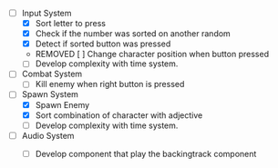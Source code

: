 - [ ] Input System
    - [x] Sort letter to press
    - [x] Check if the number was sorted on another random
    - [x] Detect if sorted button was pressed
    - REMOVED [ ] Change character position when button pressed
    - [ ] Develop complexity with time system.
- [ ] Combat System
    - [ ] Kill enemy when right button is pressed
- [ ] Spawn System
    - [x] Spawn Enemy
    - [x] Sort combination of character with adjective
    - [ ] Develop complexity with time system.
- [ ] Audio System
    - [ ] Develop component that play the backingtrack component
    
